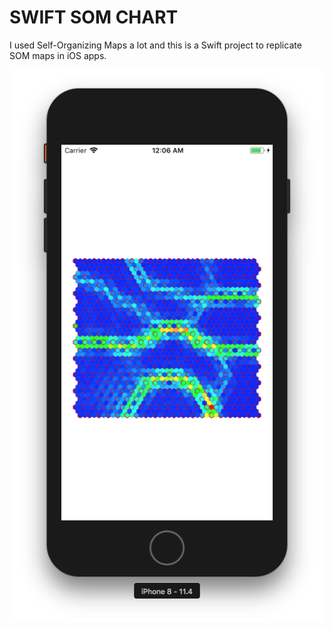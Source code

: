 # SWIFT SOM CHART

I used Self-Organizing Maps a lot and this is a Swift project to replicate SOM maps in iOS apps. 

![SOM](images/sample_json.png)

